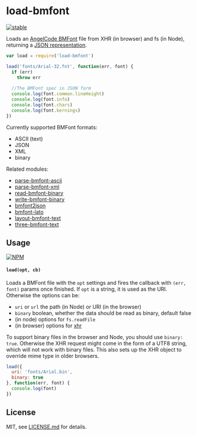 # load-bmfont

[![stable](http://badges.github.io/stability-badges/dist/stable.svg)](http://github.com/badges/stability-badges)

Loads an [AngelCode BMFont](http://www.angelcode.com/products/bmfont/) file from XHR (in browser) and fs (in Node), returning a [JSON representation](https://github.com/mattdesl/bmfont2json).

```js
var load = require('load-bmfont')

load('fonts/Arial-32.fnt', function(err, font) {
  if (err)
    throw err
  
  //The BMFont spec in JSON form
  console.log(font.common.lineHeight)
  console.log(font.info)
  console.log(font.chars)
  console.log(font.kernings)
})
```

Currently supported BMFont formats:

- ASCII (text)
- JSON
- XML
- binary

Related modules:

- [parse-bmfont-ascii](https://www.npmjs.com/package/parse-bmfont-ascii)
- [parse-bmfont-xml](https://www.npmjs.com/package/parse-bmfont-xml)
- [read-bmfont-binary](https://www.npmjs.com/package/read-bmfont-binary)
- [write-bmfont-binary](https://www.npmjs.com/package/write-bmfont-binary)
- [bmfont2json](https://www.npmjs.com/package/bmfont2json)
- [bmfont-lato](https://www.npmjs.com/package/bmfont-lato)
- [layout-bmfont-text](https://www.npmjs.com/package/layout-bmfont-text)
- [three-bmfont-text](https://www.npmjs.com/package/three-bmfont-text)

## Usage

[![NPM](https://nodei.co/npm/load-bmfont.png)](https://www.npmjs.com/package/load-bmfont)

#### `load(opt, cb)`

Loads a BMFont file with the `opt` settings and fires the callback with `(err, font)` params once finished. If `opt` is a string, it is used as the URI. Otherwise the options can be:

- `uri` or `url` the path (in Node) or URI (in the browser)
- `binary` boolean, whether the data should be read as binary, default false
- (in node) options for `fs.readFile`
- (in browser) options for [xhr](https://github.com/Raynos/xhr)

To support binary files in the browser and Node, you should use `binary: true`. Otherwise the XHR request might come in the form of a UTF8 string, which will not work with binary files. This also sets up the XHR object to override mime type in older browsers.

```js
load({ 
  uri: 'fonts/Arial.bin', 
  binary: true
}, function(err, font) {
  console.log(font)
})
```

## License

MIT, see [LICENSE.md](http://github.com/Jam3/load-bmfont/blob/master/LICENSE.md) for details.
